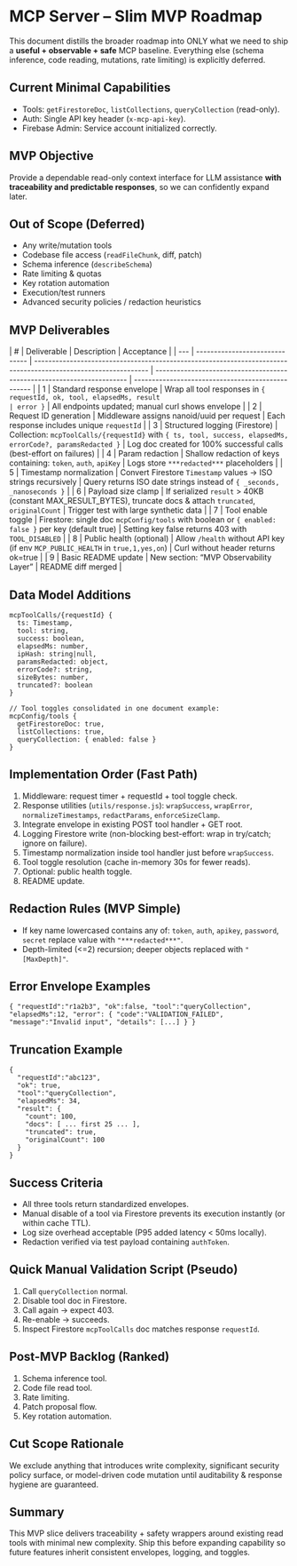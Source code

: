 # MCP Server – Slim MVP Roadmap

This document distills the broader roadmap into ONLY what we need to ship a **useful + observable + safe** MCP baseline. Everything else (schema inference, code reading, mutations, rate limiting) is explicitly deferred.

## Current Minimal Capabilities

- Tools: `getFirestoreDoc`, `listCollections`, `queryCollection` (read-only).
- Auth: Single API key header (`x-mcp-api-key`).
- Firebase Admin: Service account initialized correctly.

## MVP Objective

Provide a dependable read-only context interface for LLM assistance **with traceability and predictable responses**, so we can confidently expand later.

## Out of Scope (Deferred)

- Any write/mutation tools
- Codebase file access (`readFileChunk`, diff, patch)
- Schema inference (`describeSchema`)
- Rate limiting & quotas
- Key rotation automation
- Execution/test runners
- Advanced security policies / redaction heuristics

## MVP Deliverables

| #   | Deliverable                    | Description                                                                                                    | Acceptance                                                             |
| --- | ------------------------------ | -------------------------------------------------------------------------------------------------------------- | ---------------------------------------------------------------------- | ------------------------------------------------- |
| 1   | Standard response envelope     | Wrap all tool responses in `{ requestId, ok, tool, elapsedMs, result                                           | error }`                                                               | All endpoints updated; manual curl shows envelope |
| 2   | Request ID generation          | Middleware assigns nanoid/uuid per request                                                                     | Each response includes unique `requestId`                              |
| 3   | Structured logging (Firestore) | Collection: `mcpToolCalls/{requestId}` with `{ ts, tool, success, elapsedMs, errorCode?, paramsRedacted }`     | Log doc created for 100% successful calls (best-effort on failures)    |
| 4   | Param redaction                | Shallow redaction of keys containing: `token`, `auth`, `apiKey`                                                | Logs store `***redacted***` placeholders                               |
| 5   | Timestamp normalization        | Convert Firestore `Timestamp` values → ISO strings recursively                                                 | Query returns ISO date strings instead of `{ _seconds, _nanoseconds }` |
| 6   | Payload size clamp             | If serialized `result` > 40KB (constant MAX_RESULT_BYTES), truncate docs & attach `truncated`, `originalCount` | Trigger test with large synthetic data                                 |
| 7   | Tool enable toggle             | Firestore: single doc `mcpConfig/tools` with boolean or `{ enabled: false }` per key (default true)            | Setting key false returns 403 with `TOOL_DISABLED`                     |
| 8   | Public health (optional)       | Allow `/health` without API key (if env `MCP_PUBLIC_HEALTH` in `true,1,yes,on`)                                | Curl without header returns ok=true                                    |
| 9   | Basic README update            | New section: “MVP Observability Layer”                                                                         | README diff merged                                                     |

## Data Model Additions

```
mcpToolCalls/{requestId} {
  ts: Timestamp,
  tool: string,
  success: boolean,
  elapsedMs: number,
  ipHash: string|null,
  paramsRedacted: object,
  errorCode?: string,
  sizeBytes: number,
  truncated?: boolean
}

// Tool toggles consolidated in one document example:
mcpConfig/tools {
  getFirestoreDoc: true,
  listCollections: true,
  queryCollection: { enabled: false }
}
```

## Implementation Order (Fast Path)

1. Middleware: request timer + requestId + tool toggle check.
2. Response utilities (`utils/response.js`): `wrapSuccess`, `wrapError`, `normalizeTimestamps`, `redactParams`, `enforceSizeClamp`.
3. Integrate envelope in existing POST tool handler + GET root.
4. Logging Firestore write (non-blocking best-effort: wrap in try/catch; ignore on failure).
5. Timestamp normalization inside tool handler just before `wrapSuccess`.
6. Tool toggle resolution (cache in-memory 30s for fewer reads).
7. Optional: public health toggle.
8. README update.

## Redaction Rules (MVP Simple)

- If key name lowercased contains any of: `token`, `auth`, `apikey`, `password`, `secret` replace value with `"***redacted***"`.
- Depth-limited (<=2) recursion; deeper objects replaced with `"[MaxDepth]"`.

## Error Envelope Examples

```
{ "requestId":"r1a2b3", "ok":false, "tool":"queryCollection", "elapsedMs":12, "error": { "code":"VALIDATION_FAILED", "message":"Invalid input", "details": [...] } }
```

## Truncation Example

```
{
  "requestId":"abc123",
  "ok": true,
  "tool":"queryCollection",
  "elapsedMs": 34,
  "result": {
    "count": 100,
    "docs": [ ... first 25 ... ],
    "truncated": true,
    "originalCount": 100
  }
}
```

## Success Criteria

- All three tools return standardized envelopes.
- Manual disable of a tool via Firestore prevents its execution instantly (or within cache TTL).
- Log size overhead acceptable (P95 added latency < 50ms locally).
- Redaction verified via test payload containing `authToken`.

## Quick Manual Validation Script (Pseudo)

1. Call `queryCollection` normal.
2. Disable tool doc in Firestore.
3. Call again → expect 403.
4. Re-enable → succeeds.
5. Inspect Firestore `mcpToolCalls` doc matches response `requestId`.

## Post-MVP Backlog (Ranked)

1. Schema inference tool.
2. Code file read tool.
3. Rate limiting.
4. Patch proposal flow.
5. Key rotation automation.

## Cut Scope Rationale

We exclude anything that introduces write complexity, significant security policy surface, or model-driven code mutation until auditability & response hygiene are guaranteed.

## Summary

This MVP slice delivers traceability + safety wrappers around existing read tools with minimal new complexity. Ship this before expanding capability so future features inherit consistent envelopes, logging, and toggles.

